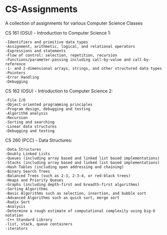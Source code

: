 # CS-Assignments
A collection of assignments for various Computer Science Classes

CS 161 (OSU) - Introduction to Computer Science 1:

    -Identifiers and primitive data types
    -Assignment, arithmetic, logical, and relational operators
    -Expressions and statements
    -Flow of control: selection, repetition, recursion
    -Functions/parameter-passing including call-by-value and call-by-reference
    -1- and 2-dimensional arrays, strings, and other structured data types
    -Pointers
    -Error Handling
    -Debugging
   
CS 162 (OSU) - Introduction to Computer Science 2:

    -File I/O
    -Object-oriented programming principles
    -Program design, debugging and testing
    -Algorithm analysis
    -Recursion
    -Sorting and searching
    -Linear data structures
    -Debugging and testing
    
CS 260 (PCC) - Data Structures:

    -Data Structures
    -Doubly Linked Lists
    -Queues (including array based and linked list based implementations)
    -Stacks (including array based and linked list based implementations)
    -Hash Tables (including open addressing and chaining)
    -Binary Search Trees
    -Balanced Trees (such as 2-3, 2-3-4, or red-black trees)
    -Heaps and Priority Queues
    -Graphs (including depth-first and breadth-first algorithms)
    -Sorting Algorithms
    -Basic Algorithms such as selection, insertion, and bubble sort
    -Advanced Algorithms such as quick sort, merge sort
    -Radix Sort
    -Analysis
    -Determine a rough estimate of computational complexity using big-O notation
    -C++ Standard Library
    -list, stack, queue containers
    -iterators

